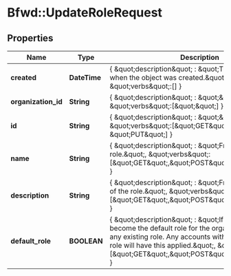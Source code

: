 # Bfwd::UpdateRoleRequest

## Properties
Name | Type | Description | Notes
------------ | ------------- | ------------- | -------------
**created** | **DateTime** | { \&quot;description\&quot; : \&quot;The UTC DateTime when the object was created.\&quot;, \&quot;verbs\&quot;:[] } | [optional] 
**organization_id** | **String** | { \&quot;description\&quot; : \&quot;\&quot;, \&quot;verbs\&quot;:[\&quot;\&quot;] } | [optional] 
**id** | **String** | { \&quot;description\&quot; : \&quot;\&quot;, \&quot;verbs\&quot;:[\&quot;GET\&quot;, \&quot;PUT\&quot;] } | 
**name** | **String** | { \&quot;description\&quot; : \&quot;Friendly name of the role.\&quot;, \&quot;verbs\&quot;:[\&quot;GET\&quot;,\&quot;POST\&quot;,\&quot;PUT\&quot;] } | [optional] 
**description** | **String** | { \&quot;description\&quot; : \&quot;Friendly description of the role.\&quot;, \&quot;verbs\&quot;:[\&quot;GET\&quot;,\&quot;POST\&quot;,\&quot;PUT\&quot;] } | [optional] 
**default_role** | **BOOLEAN** | { \&quot;description\&quot; : \&quot;If set this role will become the default role for the organization unsetting any existing role. Any accounts without an explicitly set role will have this applied.\&quot;, \&quot;verbs\&quot;:[\&quot;GET\&quot;,\&quot;POST\&quot;,\&quot;PUT\&quot;] } | [optional] [default to false]


